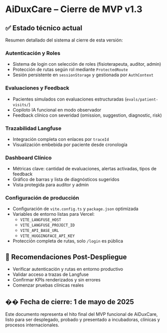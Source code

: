 # AiDuxCare – Cierre de MVP v1.3

## ✅ Estado técnico actual

Resumen detallado del sistema al cierre de esta versión:

### Autenticación y Roles
- Sistema de login con selección de roles (fisioterapeuta, auditor, admin)
- Protección de rutas según rol mediante `ProtectedRoute`
- Sesión persistente en `sessionStorage` y gestionada por `AuthContext`

### Evaluaciones y Feedback
- Pacientes simulados con evaluaciones estructuradas (`evals/patient-visits/`)
- Copiloto IA funcional en modo observador
- Feedback clínico con severidad (omission, suggestion, diagnostic, risk)

### Trazabilidad Langfuse
- Integración completa con enlaces por `traceId`
- Visualización embebida por paciente desde cronología

### Dashboard Clínico
- Métricas clave: cantidad de evaluaciones, alertas activadas, tipos de feedback
- Gráfico de barras y lista de diagnósticos sugeridos
- Vista protegida para auditor y admin

### Configuración de producción
- Configuración de `vite.config.ts` y `package.json` optimizada
- Variables de entorno listas para Vercel:
  - `VITE_LANGFUSE_HOST`
  - `VITE_LANGFUSE_PROJECT_ID`
  - `VITE_API_BASE_URL`
  - `VITE_HUGGINGFACE_API_KEY`
- Protección completa de rutas, solo `/login` es pública

## 🧪 Recomendaciones Post-Despliegue

- Verificar autenticación y rutas en entorno productivo
- Validar acceso a trazas de Langfuse
- Confirmar KPIs renderizados y sin errores
- Comenzar pruebas clínicas reales

## �� Fecha de cierre: 1 de mayo de 2025

Este documento representa el hito final del MVP funcional de AiDuxCare, listo para ser desplegado, probado y presentado a incubadoras, clínicas y procesos internacionales. 